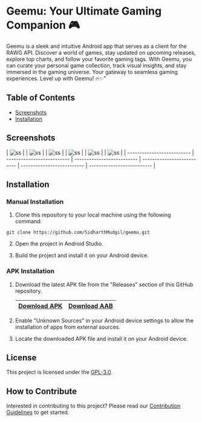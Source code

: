 # Geemu: Your Ultimate Gaming Companion 🎮
Geemu is a sleek and intuitive Android app that serves as a client for the RAWG API. Discover a world of games, stay updated on upcoming releases, explore top charts, and follow your favorite gaming tags. With Geemu, you can curate your personal game collection, track visual insights, and stay immersed in the gaming universe. Your gateway to seamless gaming experiences. Level up with Geemu! 🔥✨"

## Table of Contents

- [Screenshots](#screenshots)
- [Installation](#installation)

## Screenshots

| ![ss](./images/explore.png) | | ![ss](./images/following.png) | | ![ss](./images/profile.png) | | ![ss](./images/game.png) | | ![ss](./images/games.png) | | ![ss](./images/creator.png) | 
| -------------------------- | -------------------------- | -------------------------- | -------------------------- | -------------------------- | -------------------------- |

## Installation

### Manual Installation
1. Clone this repository to your local machine using the following command:
```
git clone https://github.com/SidharthMudgil/geemu.git
```
2. Open the project in Android Studio.

3. Build the project and install it on your Android device.

### APK Installation
1. Download the latest APK file from the "Releases" section of this GitHub repository.

      | [Download APK](https://github.com/SidharthMudgil/geemu/releases/latest/download/lg-motion.apk) | [Download AAB](https://github.com/SidharthMudgil/geemu/releases/latest/download/lg-motion.aab) |
      | -------------------------- | -------------------------- |

2. Enable "Unknown Sources" in your Android device settings to allow the installation of apps from external sources.

3. Locate the downloaded APK file and install it on your Android device.


## License
This project is licensed under the [GPL-3.0](LICENSE).

## How to Contribute
Interested in contributing to this project? Please read our [Contribution Guidelines](CONTRIBUTING.md) to get started.